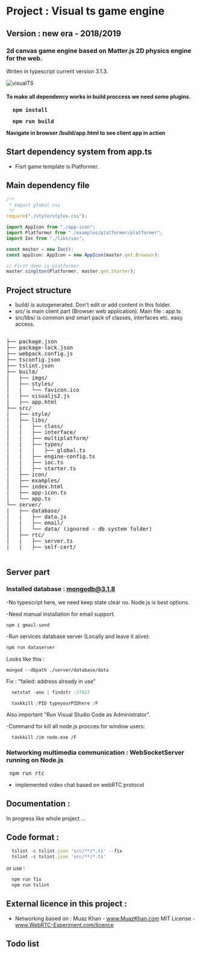 # Project : Visual ts game engine #
## Version : new era - 2018/2019 ##

### 2d canvas game engine based on Matter.js 2D physics engine for the web. ###
 Writen in typescript current version 3.1.3.

![visualTS](https://github.com/zlatnaspirala/visual-ts/blob/master/logo.png)

#### To make all dependency works in build proccess we need some plugins. ####

<pre>
 <b> npm install </b>
</pre>

<pre>
 <b> npm run build </b>
</pre>

<b> Navigate in browser /build/app.html to see client app in action </b>

## Start dependency system from app.ts ##

 - Fisrt game template is Platformer.

## Main dependency file ##

```typescript
/**
 * Import global css
 */
require("./style/styles.css");

import AppIcon from "./app-icon";
import Platformer from "./examples/platformer/platformer";
import Ioc from "./libs/ioc";

const master = new Ioc();
const appIcon: AppIcon = new AppIcon(master.get.Browser);

// First demo is platformer
master.singlton(Platformer, master.get.Starter);

```

## Project structure ##

 - build/ is autogenerated. Don't edit or add content in this folder.
 - src/ is main client part (Browser web application).
   Main file : app.ts
 - src/libs/ is common and smart pack of classes, interfaces etc.
   easy access.


<pre>

├── package.json
├── package-lock.json
├── webpack.config.js
├── tsconfig.json
├── tslint.json
├── build/
|   ├── imgs/
|   ├── styles/
|   |   └── favicon.ico
|   ├── visualjs2.js
|   ├── app.html
├── src/
|   ├── style/
|   ├── libs/
|   |   ├── class/
|   |   ├── interface/
|   |   ├── multiplatform/
|   |   ├── types/
|   |   |   ├── global.ts
|   |   ├── engine-config.ts
|   |   ├── ioc.ts
|   |   ├── starter.ts
|   ├── icon/
|   ├── examples/
|   ├── index.html
|   ├── app-icon.ts
|   └── app.ts
└── server/
|   ├── database/
|   |   ├── data.js
|   |   ├── email/
|   |   └── data/ (ignored - db system folder)
|   ├── rtc/
|   |   ├── server.ts
|   |   ├── self-cert/

</pre>

## Server part ##

### Installed database : mongodb@3.1.8 ###

-No typescript here, we need keep state clear no.
Node.js is best options.

-Need manual installation for email support.

 ```node
 npm i gmail-send
 ```

-Run services database server (Locally and leave it alive):

```javascript
npm run dataserver
```

Looks like this :
 ```node
mongod --dbpath ./server/database/data
 ```

Fix : "failed: address already in use"

```javascript
  netstat -ano | findstr :27017

  taskkill /PID typeyourPIDhere /F
```
Also important "Run Visual Studio Code as Administrator".

 -Command for kill all node.js procces for window users:
```node
  taskkill /im node.exe /F
```


### Networking multimedia communication : WebSocketServer running on Node.js ###

<pre> npm run rtc </pre>
- implemented video chat based on webRTC protocol

## Documentation : ##

 In progress like whole project ...

## Code format : ##

```javascript
  tslint -c tslint.json 'src/**/*.ts' --fix
  tslint -c tslint.json 'src/**/*.ts'
```
or use :

```javascript
  npm run fix
  npm run tslint
```

## External licence in this project : ##

 - Networking based on :
 Muaz Khan     - www.MuazKhan.com
 MIT License   - www.WebRTC-Experiment.com/licence

## Todo list ##
